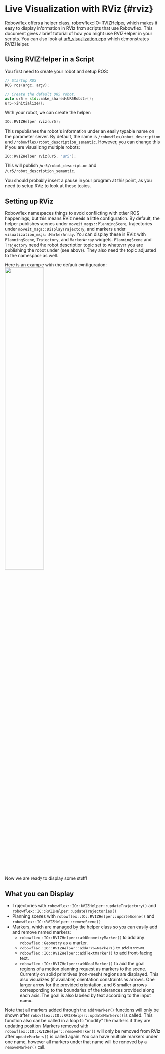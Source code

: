 # Live Visualization with RViz {#rviz}

Robowflex offers a helper class, robowflex::IO::RVIZHelper, which makes it easy to display information in RViz from scripts that use Robowflex.
This document gives a brief tutorial of how you might use RVIZHelper in your scripts.
You can also look at [ur5_visualization.cpp](ur5__visualization_8cpp_source.html) which demonstrates RVIZHelper.

## Using RVIZHelper in a Script

You first need to create your robot and setup ROS:
```cpp
// Startup ROS
ROS ros(argc, argv);

// Create the default UR5 robot.
auto ur5 = std::make_shared<UR5Robot>();
ur5->initialize();
```

With your robot, we can create the helper:
```cpp
IO::RVIZHelper rviz(ur5);
```

This republishes the robot's information under an easily typable name on the parameter server.
By default, the name is `/robowflex/robot_description` and `/robowflex/robot_description_semantic`.
However, you can change this if you are visualizing multiple robots:
```cpp
IO::RVIZHelper rviz(ur5, "ur5");
```

This will publish `/ur5/robot_description` and `/ur5/robot_description_semantic`.

You should probably insert a pause in your program at this point, as you need to setup RViz to look at these topics.

## Setting up RViz

Robowflex namespaces things to avoid conflicting with other ROS happenings, but this means RViz needs a little configuration.
By default, the helper publishes scenes under `moveit_msgs::PlanningScene`, trajectories under `moveit_msgs::DisplayTrajectory`, and markers under `visualization_msgs::MarkerArray`.
You can display these in RViz with `PlanningScene`, `Trajectory`, and `MarkerArray` widgets.
`PlanningScene` and `Trajectory` need the robot description topic set to whatever you are publishing the robot under (see above).
They also need the topic adjusted to the namespace as well.

Here is an example with the default configuration:
<img style="width:50%;max-width:720px;" src="https://s3.amazonaws.com/zk-bucket/robowflex/rviz.png" />

Now we are ready to display some stuff!

## What you can Display

- Trajectories with `robowflex::IO::RVIZHelper::updateTrajectory()` and `robowflex::IO::RVIZHelper::updateTrajectories()`
- Planning scenes with `robowflex::IO::RVIZHelper::updateScene()` and `robowflex::IO::RVIZHelper::removeScene()`
- Markers, which are managed by the helper class so you can easily add and remove named markers:
  - `robowflex::IO::RVIZHelper::addGeometryMarker()` to add any `robowflex::Geometry` as a marker.
  - `robowflex::IO::RVIZHelper::addArrowMarker()` to add arrows.
  - `robowflex::IO::RVIZHelper::addTextMarker()` to add front-facing text.
  - `robowflex::IO::RVIZHelper::addGoalMarker()` to add the goal regions of a motion planning request as markers to the scene.
    Currently on solid primitives (non-mesh) regions are displayed.
    This also visualizes (if available) orientation constraints as arrows.
    One larger arrow for the provided orientation, and 6 smaller arrows corresponding to the boundaries of the tolerances provided along each axis.
    The goal is also labeled by text according to the input name.
    
Note that all markers added through the `add*Marker()` functions will only be shown after `robowflex::IO::RVIZHelper::updateMarkers()` is called.
This function also can be called in a loop to "modify" the markers if they are updating position.
Markers removed with `robowflex::IO::RVIZHelper::removeMarker()` will only be removed from RViz after `updateMarkers()` is called again.
You can have multiple markers under one name, however all markers under that name will be removed by a `removeMarker()` call.
